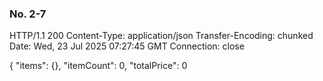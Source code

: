 ### No. 2-7
HTTP/1.1 200 
Content-Type: application/json
Transfer-Encoding: chunked
Date: Wed, 23 Jul 2025 07:27:45 GMT
Connection: close

{
  "items": {},
  "itemCount": 0,
  "totalPrice": 0
